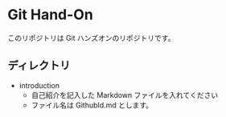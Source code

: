 # Git Hand-On

このリポジトリは Git ハンズオンのリポジトリです。

## ディレクトリ

- introduction
  - 自己紹介を記入した Markdown ファイルを入れてください
  - ファイル名は GithubId.md とします。
